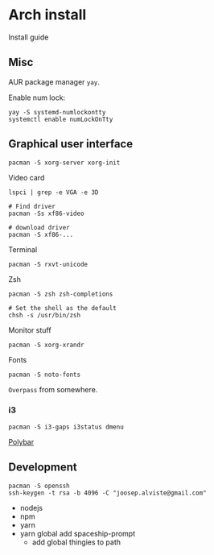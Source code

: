 # Arch install

Install guide

## Misc

AUR package manager `yay`.

Enable num lock:

```
yay -S systemd-numlockontty
systemctl enable numLockOnTty
```

## Graphical user interface

```
pacman -S xorg-server xorg-init
```

Video card

```
lspci | grep -e VGA -e 3D

# Find driver
pacman -Ss xf86-video

# download driver
pacman -S xf86-... 
```

Terminal

```
pacman -S rxvt-unicode
```

Zsh

```
pacman -S zsh zsh-completions

# Set the shell as the default
chsh -s /usr/bin/zsh
```

Monitor stuff

```
pacman -S xorg-xrandr
```

Fonts

```
pacman -S noto-fonts
```

`Overpass` from somewhere.

### i3

```
pacman -S i3-gaps i3status dmenu
```

[Polybar](https://github.com/jaagr/polybar)


## Development

```
pacman -S openssh
ssh-keygen -t rsa -b 4096 -C "joosep.alviste@gmail.com"
```

* nodejs
* npm
* yarn
* yarn global add spaceship-prompt
    * add global thingies to path

